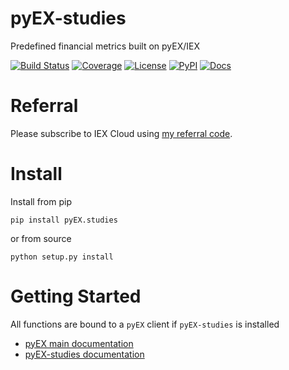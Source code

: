 # pyEX-studies
Predefined financial metrics built on pyEX/IEX

[![Build Status](https://dev.azure.com/tpaine154/pyEX/_apis/build/status/timkpaine.pyEX-studies?branchName=master)](https://dev.azure.com/tpaine154/pyEX/_build/latest?definitionId=7&branchName=master)
[![Coverage](https://img.shields.io/azure-devops/coverage/tpaine154/pyEX/7/master)](https://img.shields.io/azure-devops/coverage/tpaine154/pyEX/7)
[![License](https://img.shields.io/github/license/timkpaine/pyEX-studies.svg)](https://pypi.python.org/pypi/pyEX-studies/)
[![PyPI](https://img.shields.io/pypi/v/pyEX-studies.svg)](https://pypi.python.org/pypi/pyEX-studies/)
[![Docs](https://img.shields.io/readthedocs/pyex-studies.svg)](https://pyex-studies.readthedocs.io)

# Referral
Please subscribe to IEX Cloud using [my referral code](https://iexcloud.io/s/6332a3c3 ).

# Install
Install from pip

`pip install pyEX.studies`

or from source

`python setup.py install`

# Getting Started
All functions are bound to a `pyEX` client if `pyEX-studies` is installed

- [pyEX main documentation](https://pyEX.readthedocs.io)
- [pyEX-studies documentation](https://pyEX-studies.readthedocs.io)
